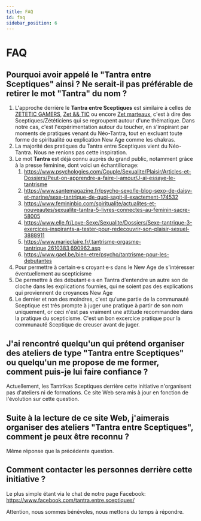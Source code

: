 ```yaml
---
title: FAQ
id: faq
sidebar_position: 6
---
```


# FAQ

## Pourquoi avoir appelé le "Tantra entre Sceptiques" ainsi ? Ne serait-il pas préférable de retirer le mot "Tantra" du nom ?

1. L'approche derrière le **Tantra entre Sceptiques** est similaire à celles de [ZETETIC GAMERS](https://www.facebook.com/groups/ZETETICGAMERS), [Zet && TIC](https://www.facebook.com/groups/zet.tic) ou encore [Zet marteaux](https://www.facebook.com/groups/294521008405129), c'est à dire des Sceptiques/Zététiciens qui se regroupent autour d'une thématique.
Dans notre cas, c'est l'expérimentation autour du toucher, en s'inspirant par moments de pratiques venant du Néo-Tantra, tout en excluant toute forme de spiritualité ou explication New Age comme les chakras.
2. La majorité des pratiques du Tantra entre Sceptiques vient du Néo-Tantra. Nous ne renions pas cette inspiration.
3. Le mot **Tantra** est déjà connu auprès du grand public, notamment grâce à la presse féminine, dont voici un échantillonage:
    1. https://www.psychologies.com/Couple/Sexualite/Plaisir/Articles-et-Dossiers/Peut-on-apprendre-a-faire-l-amour/J-ai-essaye-le-tantrisme
    2. https://www.santemagazine.fr/psycho-sexo/le-blog-sexo-de-daisy-et-marine/sexe-tantrique-de-quoi-sagit-il-exactement-174532
    3. https://www.femininbio.com/spiritualite/actualites-et-nouveautes/sexualite-tantra-5-livres-connectes-au-feminin-sacre-58005
    4. https://www.elle.fr/Love-Sexe/Sexualite/Dossiers/Sexe-tantrique-3-exercices-inspirants-a-tester-pour-redecouvrir-son-plaisir-sexuel-3888911
    5. https://www.marieclaire.fr/,tantrisme-orgasme-tantrique,2610383,690962.asp
    6. https://www.gael.be/bien-etre/psycho/tantrisme-pour-les-debutantes
4. Pour permettre à certain·e·s croyant·e·s dans le New Age de s'intéresser éventuellement au scepticisme
5. De permettre à des débutant·e·s en Tantra d'entendre un autre son de cloche dans les explications fournies, qui ne soient pas des explications qui proviennent de croyances New Age
6. Le dernier et non des moindres, c'est qu'une partie de la communauté Sceptique est très prompte à juger une pratique à partir de son nom uniquement, or ceci n'est pas vraiment une attitude recommandée dans la pratique du scepticisme. C'est un bon excercice pratique pour la communauté Sceptique de creuser avant de juger.

## J'ai rencontré quelqu'un qui prétend organiser des ateliers de type "Tantra entre Sceptiques" ou quelqu'un me propose de me former, comment puis-je lui faire confiance ?

Actuellement, les Tantrikas Sceptiques derrière cette initiative n'organisent pas d'ateliers ni de formations.
Ce site Web sera mis à jour en fonction de l'évolution sur cette question.

## Suite à la lecture de ce site Web, j'aimerais organiser des ateliers "Tantra entre Sceptiques", comment je peux être reconnu ?

Même réponse que la précédente question.

## Comment contacter les personnes derrière cette initiative ?

Le plus simple étant via le chat de notre page Facebook: https://www.facebook.com/tantra.entre.sceptiques/

Attention, nous sommes bénévoles, nous mettons du temps à répondre.

